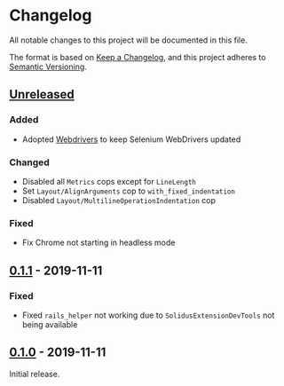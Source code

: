 # Changelog

All notable changes to this project will be documented in this file.

The format is based on [Keep a Changelog](https://keepachangelog.com/en/1.0.0/), and this project
adheres to [Semantic Versioning](https://semver.org/spec/v2.0.0.html).

## [Unreleased]

### Added

- Adopted [Webdrivers](https://github.com/titusfortner/webdrivers) to keep Selenium WebDrivers 
  updated

### Changed

- Disabled all `Metrics` cops except for `LineLength`
- Set `Layout/AlignArguments` cop to `with_fixed_indentation`
- Disabled `Layout/MultilineOperationIndentation` cop

### Fixed

- Fix Chrome not starting in headless mode

## [0.1.1] - 2019-11-11

### Fixed

- Fixed `rails_helper` not working due to `SolidusExtensionDevTools` not being available

## [0.1.0] - 2019-11-11

Initial release.

[Unreleased]: https://github.com/solidusio-contrib/solidus_extension_dev_tools/compare/v0.1.1...HEAD
[0.1.1]: https://github.com/solidusio-contrib/solidus_extension_dev_tools/compare/v0.1.0...v0.1.1
[0.1.0]: https://github.com/solidusio-contrib/solidus_extension_dev_tools/releases/tag/v0.1.0

